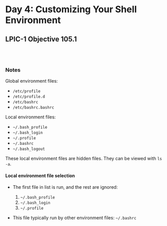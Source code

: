 # Day 4: Customizing Your Shell Environment

## LPIC-1 Objective 105.1
<br></br>

### Notes

Global environment files:

* `/etc/profile`
* `/etc/profile.d`
* `/etc/bashrc`
* `/etc/bashrc.bashrc`

Local environment files:

* `~/.bash_profile`
* `~/.bash_login`
* `~/.profile`
* `~/.bashrc`
* `~/.bash_logout`

These local environment files are hidden files. They can be viewed with `ls -a`.

#### Local environment file selection

* The first file in list is run, and the rest are ignored:

    1. `~/.bash_profile`
    2. `~/.bash_login`
    3. `~/.profile`

* This file typically run by other environment files: `~/.bashrc`



